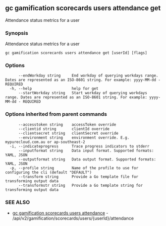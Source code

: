## gc gamification scorecards users attendance get

Attendance status metrics for a user

### Synopsis

Attendance status metrics for a user

```
gc gamification scorecards users attendance get [userId] [flags]
```

### Options

```
      --endWorkday string     End workday of querying workdays range. Dates are represented as an ISO-8601 string. For example: yyyy-MM-dd - REQUIRED
  -h, --help                  help for get
      --startWorkday string   Start workday of querying workdays range. Dates are represented as an ISO-8601 string. For example: yyyy-MM-dd - REQUIRED
```

### Options inherited from parent commands

```
      --accesstoken string    accessToken override
      --clientid string       clientId override
      --clientsecret string   clientSecret override
      --environment string    environment override. E.g. mypurecloud.com.au or ap-southeast-2
  -i, --indicateprogress      Trace progress indicators to stderr
      --inputformat string    Data input format. Supported formats: YAML, JSON
      --outputformat string   Data output format. Supported formats: YAML, JSON
  -p, --profile string        Name of the profile to use for configuring the cli (default "DEFAULT")
      --transform string      Provide a Go template file for transforming output data
      --transformstr string   Provide a Go template string for transforming output data
```

### SEE ALSO

* [gc gamification scorecards users attendance](gc_gamification_scorecards_users_attendance.html)	 - /api/v2/gamification/scorecards/users/{userId}/attendance


